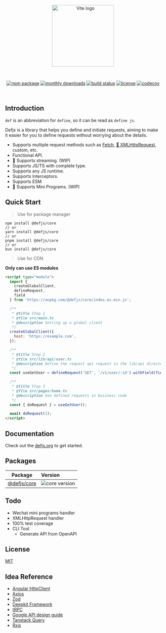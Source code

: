 <p align="center">
  <a href="https://vitejs.dev" target="_blank" rel="noopener noreferrer">
    <img width="200" src="logo.jpg" alt="Vite logo">
  </a>
</p>
<br/>
<p align="center">
  <a href="https://npmjs.com/package/@defjs/core"><img src="https://img.shields.io/npm/v/%40defjs%2Fcore?color=%23000&style=flat-square" alt="npm package"></a>
  <a href="https://npmjs.com/package/@defjs/core"><img src="https://img.shields.io/npm/dm/%40defjs%2Fcore?color=%23000&style=flat-square" alt="monthly downloads"></a>
  <a href="https://github.com/defjs/defjs/actions/workflows/ci.yml"><img src="https://img.shields.io/github/actions/workflow/status/defjs/defjs/ci.yml?branch=main&color=%23000&style=flat-square" alt="build status"></a>
  <a href="https://github.com/defjs/defjs/blob/main/LICENSE"><img src="https://img.shields.io/github/license/defjs/defjs?color=%23000&style=flat-square" alt="license"></a>
  <a href="https://codecov.io/gh/defjs/defjs"><img src="https://img.shields.io/codecov/c/gh/defjs/defjs?color=%23000&style=flat-square" alt="codecov"/></a>
</p>
<br/>

## Introduction

`def` is an abbreviation for `define`, so it can be read as `define js`.

Defjs is a library that helps you define and initiate requests, aiming to make it easier for you to define requests without worrying about the details.

-	Supports multiple request methods such as [Fetch](https://developer.mozilla.org/en-US/docs/Web/API/Fetch_API), [🚧 XMLHttpRequest](https://developer.mozilla.org/en-US/docs/Web/API/XMLHttpRequest), custom, etc.
-	Functional API.
-	🚧 Supports streaming. (WIP)
-	Supports JS/TS with complete type.
-	Supports any JS runtime.
-	Supports Interceptors.
-	Supports ESM
-	🚧 Supports Mini Programs. (WIP)

## Quick Start

> Use for package manager
```shell
npm install @defjs/core
// or
yarn install @defjs/core
// or
pnpm install @defjs/core
// or
bun install @defjs/core
```

> Use for CDN

**Only can use ES modules**

```html
<script type="module">
  import {
    createGlobalClient,
    defineRequest,
    field
  } from 'https://unpkg.com/@defjs/core/index.es.min.js';

  /**
   * @title Step 1
   * @file src/main.ts
   * @description Setting up a global client
   */
  createGlobalClient({
    host: 'https://example.com',
  });

  /**
   * @title Step 2
   * @file src/lib/api/user.ts
   * @description Define the request api request in the lib/api directory of the project
   */
  const useGetUser = defineRequest('GET', '/v1/user/:id').withField(field(0).withParam());

  /**
   * @title Step 3
   * @file src/pages/home.ts
   * @description Use defined requests in business code
   */
  const { doRequest } = useGetUser();

  await doRequest(1);
</script>
```

## Documentation

Check out the [defjs.org](https://defjs.org) to get started.

## Packages

| Package                      | Version                                                        |
|------------------------------|:---------------------------------------------------------------|
| [@defjs/core](packages/core) | ![core version](https://img.shields.io/npm/v/%40defjs%2Fcore?color=%23000&style=flat-square) |

## Todo

- Wechat mini programs handler
- XMLHttpRequest handler
- 100% test coverage
- CLI Tool
  - Generate API from OpenAPI

## License

[MIT](LICENSE)

## Idea Reference

- [Angular HttpClient](https://angular.dev/guide/http)
- [Axios](https://axios-http.com)
- [Zod](https://zod.dev)
- [Deepkit Framework](https://github.com/deepkit/deepkit-framework)
- [tRPC](https://trpc.io)
- [Google API design guide](https://cloud.google.com/apis/design)
- [Tanstack Query](https://tanstack.com/query)
- [Rxjs](https://rxjs.dev)
